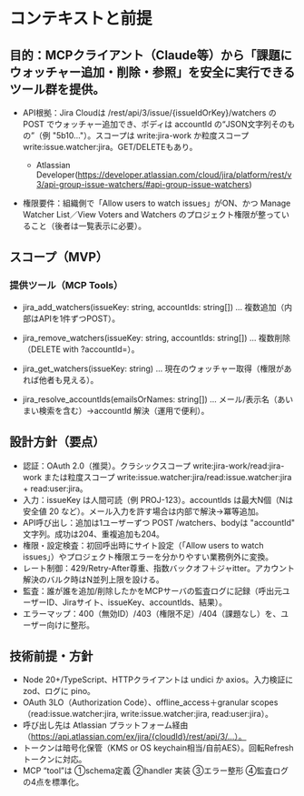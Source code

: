 # コンテキストと前提
## 目的：MCPクライアント（Claude等）から「課題にウォッチャー追加・削除・参照」を安全に実行できるツール群を提供。

- API根拠：Jira Cloudは /rest/api/3/issue/{issueIdOrKey}/watchers の POST でウォッチャー追加でき、ボディは accountId の“JSON文字列そのもの”（例 "5b10..."）。スコープは write:jira-work か粒度スコープ write:issue.watcher:jira。GET/DELETEもあり。
    - Atlassian Developer(https://developer.atlassian.com/cloud/jira/platform/rest/v3/api-group-issue-watchers/#api-group-issue-watchers)

- 権限要件：組織側で「Allow users to watch issues」がON、かつ Manage Watcher List／View Voters and Watchers のプロジェクト権限が整っていること（後者は一覧表示に必要）。


## スコープ（MVP）
### 提供ツール（MCP Tools）
- jira_add_watchers(issueKey: string, accountIds: string[]) … 複数追加（内部はAPIを1件ずつPOST）。

- jira_remove_watchers(issueKey: string, accountIds: string[]) … 複数削除（DELETE with ?accountId=）。

- jira_get_watchers(issueKey: string) … 現在のウォッチャー取得（権限があれば他者も見える）。

- jira_resolve_accountIds(emailsOrNames: string[]) … メール/表示名（あいまい検索を含む）→accountId 解決（運用で便利）。

## 設計方針（要点）
- 認証：OAuth 2.0（推奨）。クラシックスコープ write:jira-work/read:jira-work または粒度スコープ write:issue.watcher:jira/read:issue.watcher:jira + read:user:jira。
- 入力：issueKey は人間可読（例 PROJ-123）。accountIds は最大N個（Nは安全値 20 など）。メール入力を許す場合は内部で解決→冪等追加。
- API呼び出し：追加は1ユーザーずつ POST /watchers、bodyは "accountId" 文字列。成功は204、重複追加も204。
- 権限・設定検査：初回呼出時にサイト設定（「Allow users to watch issues」）やプロジェクト権限エラーを分かりやすい業務例外に変換。
- レート制御：429/Retry-After尊重、指数バックオフ＋ジャitter。アカウント解決のバルク時はN並列上限を設ける。
- 監査：誰が誰を追加/削除したかをMCPサーバの監査ログに記録（呼出元ユーザーID、Jiraサイト、issueKey、accountIds、結果）。
- エラーマップ：400（無効ID）/403（権限不足）/404（課題なし）を、ユーザー向けに整形。

## 技術前提・方針
- Node 20+/TypeScript、HTTPクライアントは undici か axios。入力検証に zod、ログに pino。
- OAuth 3LO（Authorization Code）、offline_access＋granular scopes（read:issue.watcher:jira, write:issue.watcher:jira, read:user:jira）。
- 呼び出し先は Atlassian プラットフォーム経由（https://api.atlassian.com/ex/jira/{cloudId}/rest/api/3/...）。
- トークンは暗号化保管（KMS or OS keychain相当/自前AES）。回転Refreshトークンに対応。
-  MCP “tool”は ①schema定義 ②handler 実装 ③エラー整形 ④監査ログ の4点を標準化。
